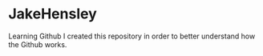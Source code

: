 # JakeHensley
Learning Github
I created this repository in order to better understand how the Github works.
